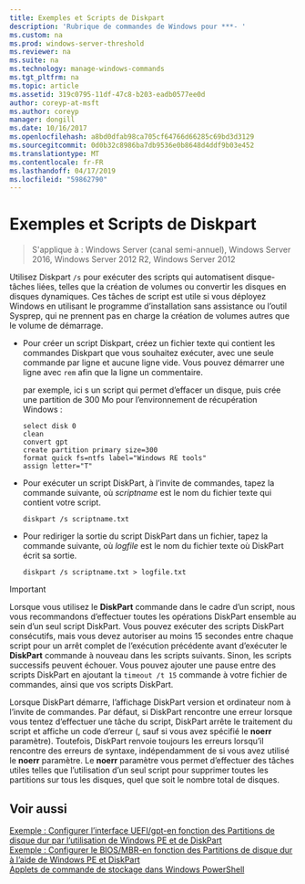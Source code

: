 ```yaml
---
title: Exemples et Scripts de Diskpart
description: 'Rubrique de commandes de Windows pour ***- '
ms.custom: na
ms.prod: windows-server-threshold
ms.reviewer: na
ms.suite: na
ms.technology: manage-windows-commands
ms.tgt_pltfrm: na
ms.topic: article
ms.assetid: 319c0795-11df-47c8-b203-eadb0577ee0d
author: coreyp-at-msft
ms.author: coreyp
manager: dongill
ms.date: 10/16/2017
ms.openlocfilehash: a8bd0dfab98ca705cf64766d66285c69bd3d3129
ms.sourcegitcommit: 0d0b32c8986ba7db9536e0b8648d4ddf9b03e452
ms.translationtype: MT
ms.contentlocale: fr-FR
ms.lasthandoff: 04/17/2019
ms.locfileid: "59862790"
---
```

# <a name="diskpart-scripts-and-examples"></a>Exemples et Scripts de Diskpart

>S'applique à : Windows Server (canal semi-annuel), Windows Server 2016, Windows Server 2012 R2, Windows Server 2012

Utilisez Diskpart `/s` pour exécuter des scripts qui automatisent disque\-tâches liées, telles que la création de volumes ou convertir les disques en disques dynamiques. Ces tâches de script est utile si vous déployez Windows en utilisant le programme d’installation sans assistance ou l’outil Sysprep, qui ne prennent pas en charge la création de volumes autres que le volume de démarrage.  
  
-   Pour créer un script Diskpart, créez un fichier texte qui contient les commandes Diskpart que vous souhaitez exécuter, avec une seule commande par ligne et aucune ligne vide. Vous pouvez démarrer une ligne avec `rem` afin que la ligne un commentaire.  
  
    par exemple, ici s un script qui permet d’effacer un disque, puis crée une partition de 300 Mo pour l’environnement de récupération Windows :  
  
    ```  
    select disk 0  
    clean  
    convert gpt  
    create partition primary size=300  
    format quick fs=ntfs label="Windows RE tools"  
    assign letter="T"  
    ```  
  
-   Pour exécuter un script DiskPart, à l’invite de commandes, tapez la commande suivante, où *scriptname* est le nom du fichier texte qui contient votre script.  
  
    ```  
    diskpart /s scriptname.txt  
    ```  
  
-   Pour rediriger la sortie du script DiskPart dans un fichier, tapez la commande suivante, où *logfile* est le nom du fichier texte où DiskPart écrit sa sortie.  
  
    ```  
    diskpart /s scriptname.txt > logfile.txt  
    ```  
  
> [!IMPORTANT]  
> Lorsque vous utilisez le **DiskPart** commande dans le cadre d’un script, nous vous recommandons d’effectuer toutes les opérations DiskPart ensemble au sein d’un seul script DiskPart. Vous pouvez exécuter des scripts DiskPart consécutifs, mais vous devez autoriser au moins 15 secondes entre chaque script pour un arrêt complet de l’exécution précédente avant d’exécuter le **DiskPart** commande à nouveau dans les scripts suivants. Sinon, les scripts successifs peuvent échouer. Vous pouvez ajouter une pause entre des scripts DiskPart en ajoutant la `timeout /t 15` commande à votre fichier de commandes, ainsi que vos scripts DiskPart.  
  
Lorsque DiskPart démarre, l’affichage DiskPart version et ordinateur nom à l’invite de commandes. Par défaut, si DiskPart rencontre une erreur lorsque vous tentez d’effectuer une tâche du script, DiskPart arrête le traitement du script et affiche un code d’erreur \(, sauf si vous avez spécifié le **noerr** paramètre\). Toutefois, DiskPart renvoie toujours les erreurs lorsqu’il rencontre des erreurs de syntaxe, indépendamment de si vous avez utilisé le **noerr** paramètre. Le **noerr** paramètre vous permet d’effectuer des tâches utiles telles que l’utilisation d’un seul script pour supprimer toutes les partitions sur tous les disques, quel que soit le nombre total de disques.  
  
## <a name="see-also"></a>Voir aussi  
[Exemple : Configurer l’interface UEFI\/gpt\-en fonction des Partitions de disque dur par l’utilisation de Windows PE et de DiskPart](https://technet.microsoft.com/library/hh825686.aspx)  
[Exemple : Configurer le BIOS\/MBR\-en fonction des Partitions de disque dur à l’aide de Windows PE et DiskPart](https://technet.microsoft.com/library/hh825677.aspx)  
[Applets de commande de stockage dans Windows PowerShell](https://technet.microsoft.com/library/hh848705.aspx)  
  

